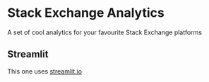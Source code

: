 # Stack Exchange Analytics 

A set of cool analytics for your favourite Stack Exchange platforms

## Streamlit
This one uses [streamlit.io](https://streamlit.io/)
